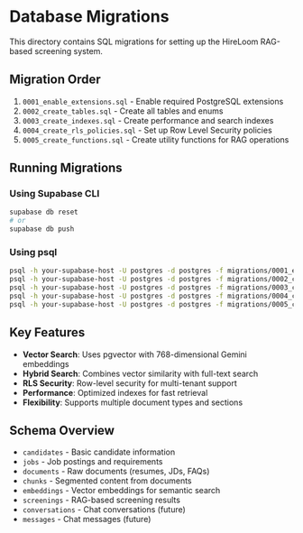 # Database Migrations

This directory contains SQL migrations for setting up the HireLoom RAG-based screening system.

## Migration Order

1. `0001_enable_extensions.sql` - Enable required PostgreSQL extensions
2. `0002_create_tables.sql` - Create all tables and enums
3. `0003_create_indexes.sql` - Create performance and search indexes
4. `0004_create_rls_policies.sql` - Set up Row Level Security policies
5. `0005_create_functions.sql` - Create utility functions for RAG operations

## Running Migrations

### Using Supabase CLI

```bash
supabase db reset
# or
supabase db push
```

### Using psql

```bash
psql -h your-supabase-host -U postgres -d postgres -f migrations/0001_enable_extensions.sql
psql -h your-supabase-host -U postgres -d postgres -f migrations/0002_create_tables.sql
psql -h your-supabase-host -U postgres -d postgres -f migrations/0003_create_indexes.sql
psql -h your-supabase-host -U postgres -d postgres -f migrations/0004_create_rls_policies.sql
psql -h your-supabase-host -U postgres -d postgres -f migrations/0005_create_functions.sql
```

## Key Features

- **Vector Search**: Uses pgvector with 768-dimensional Gemini embeddings
- **Hybrid Search**: Combines vector similarity with full-text search
- **RLS Security**: Row-level security for multi-tenant support
- **Performance**: Optimized indexes for fast retrieval
- **Flexibility**: Supports multiple document types and sections

## Schema Overview

- `candidates` - Basic candidate information
- `jobs` - Job postings and requirements
- `documents` - Raw documents (resumes, JDs, FAQs)
- `chunks` - Segmented content from documents
- `embeddings` - Vector embeddings for semantic search
- `screenings` - RAG-based screening results
- `conversations` - Chat conversations (future)
- `messages` - Chat messages (future)
